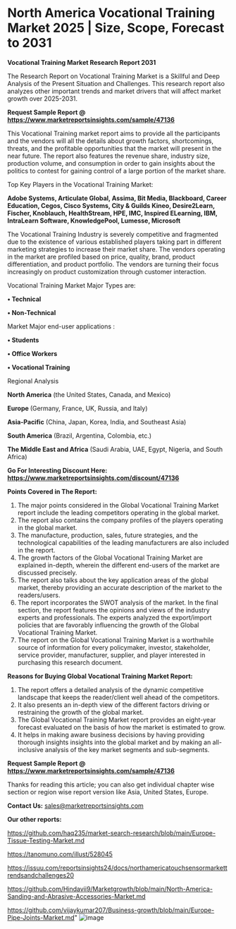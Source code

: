 # North America Vocational Training Market 2025 | Size, Scope, Forecast to 2031

<strong>Vocational Training Market Research Report 2031</strong>

The Research Report on Vocational Training Market is a Skillful and Deep Analysis of the Present Situation and Challenges. This research report also analyzes other important trends and market drivers that will affect market growth over 2025-2031.

<strong>Request Sample Report @ <a href=https://www.marketreportsinsights.com/sample/47136>https://www.marketreportsinsights.com/sample/47136</a></strong>

This Vocational Training market report aims to provide all the participants and the vendors will all the details about growth factors, shortcomings, threats, and the profitable opportunities that the market will present in the near future. The report also features the revenue share, industry size, production volume, and consumption in order to gain insights about the politics to contest for gaining control of a large portion of the market share.

Top Key Players in the Vocational Training Market:

<strong>Adobe Systems, Articulate Global, Assima, Bit Media, Blackboard, Career Education, Cegos, Cisco Systems, City & Guilds Kineo, Desire2Learn, Fischer, Knoblauch, HealthStream, HPE, IMC, Inspired ELearning, IBM, IntraLearn Software, KnowledgePool, Lumesse, Microsoft</strong>

The Vocational Training Industry is severely competitive and fragmented due to the existence of various established players taking part in different marketing strategies to increase their market share. The vendors operating in the market are profiled based on price, quality, brand, product differentiation, and product portfolio. The vendors are turning their focus increasingly on product customization through customer interaction.

Vocational Training Market Major Types are:

<strong>•  Technical

•  Non-Technical</strong>

Market Major end-user applications :

<strong>•  Students

•  Office Workers

•  Vocational Training</strong>

Regional Analysis

</u><strong><b>North America</b></strong> (the United States, Canada, and Mexico)

<strong><b>Europe </b></strong>(Germany, France, UK, Russia, and Italy)

<strong><b>Asia-Pacific</b></strong> (China, Japan, Korea, India, and Southeast Asia)

<strong><b>South America</b></strong> (Brazil, Argentina, Colombia, etc.)

<strong><b>The Middle East and Africa</b></strong> (Saudi Arabia, UAE, Egypt, Nigeria, and South Africa)

<strong>Go For Interesting Discount Here: <a href=https://www.marketreportsinsights.com/discount/47136>https://www.marketreportsinsights.com/discount/47136</a></strong>

<strong>Points Covered in The Report:</strong>
<ol>
  <li>The major points considered in the Global Vocational Training Market report include the leading competitors operating in the global market.</li>
  <li>The report also contains the company profiles of the players operating in the global market.</li>
  <li>The manufacture, production, sales, future strategies, and the technological capabilities of the leading manufacturers are also included in the report.</li>
  <li>The growth factors of the Global Vocational Training Market are explained in-depth, wherein the different end-users of the market are discussed precisely.</li>
  <li>The report also talks about the key application areas of the global market, thereby providing an accurate description of the market to the readers/users.</li>
  <li>The report incorporates the SWOT analysis of the market. In the final section, the report features the opinions and views of the industry experts and professionals. The experts analyzed the export/import policies that are favorably influencing the growth of the Global Vocational Training Market.</li>
  <li>The report on the Global Vocational Training Market is a worthwhile source of information for every policymaker, investor, stakeholder, service provider, manufacturer, supplier, and player interested in purchasing this research document.</li>
</ol>
<strong>Reasons for Buying Global Vocational Training Market Report:</strong>

<ol>
  <li>The report offers a detailed analysis of the dynamic competitive landscape that keeps the reader/client well ahead of the competitors.</li>
  <li>It also presents an in-depth view of the different factors driving or restraining the growth of the global market.</li>
  <li>The Global Vocational Training Market report provides an eight-year forecast evaluated on the basis of how the market is estimated to grow.</li>
  <li>It helps in making aware business decisions by having providing thorough insights insights into the global market and by making an all-inclusive analysis of the key market segments and sub-segments.</li>
</ol>
<strong>Request Sample Report @ <a href=https://www.marketreportsinsights.com/sample/47136>https://www.marketreportsinsights.com/sample/47136</a></strong>


Thanks for reading this article; you can also get individual chapter wise section or region wise report version like Asia, United States, Europe.

<strong>Contact Us:</strong>
sales@marketreportsinsights.com

<strong>Our other reports:</strong>

<a href=https://github.com/haq235/market-search-research/blob/main/Europe-Tissue-Testing-Market.md>https://github.com/haq235/market-search-research/blob/main/Europe-Tissue-Testing-Market.md</a>

<a href=https://tanomuno.com/illust/528045>https://tanomuno.com/illust/528045</a>

<a href=https://issuu.com/reportsinsights24/docs/northamericatouchsensormarkettrendsandchallenges20>https://issuu.com/reportsinsights24/docs/northamericatouchsensormarkettrendsandchallenges20</a>

<a href=https://github.com/Hindavii9/Marketgrowth/blob/main/North-America-Sanding-and-Abrasive-Accessories-Market.md>https://github.com/Hindavii9/Marketgrowth/blob/main/North-America-Sanding-and-Abrasive-Accessories-Market.md</a>

<a href=https://github.com/vijaykumar207/Business-growth/blob/main/Europe-Pipe-Joints-Market.md>https://github.com/vijaykumar207/Business-growth/blob/main/Europe-Pipe-Joints-Market.md</a>"
![image](https://github.com/user-attachments/assets/65dd51c9-0629-4e75-a7e8-61ea2ded61cc)
